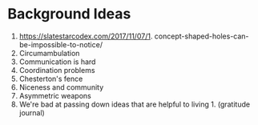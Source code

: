 # Background Ideas

1. https://slatestarcodex.com/2017/11/07/1. concept-shaped-holes-can-be-impossible-to-notice/
1. Circumambulation
1. Communication is hard
1. Coordination problems
1. Chesterton's fence
1. Niceness and community
1. Asymmetric weapons
1. We're bad at passing down ideas that are helpful to living 1. (gratitude journal)
